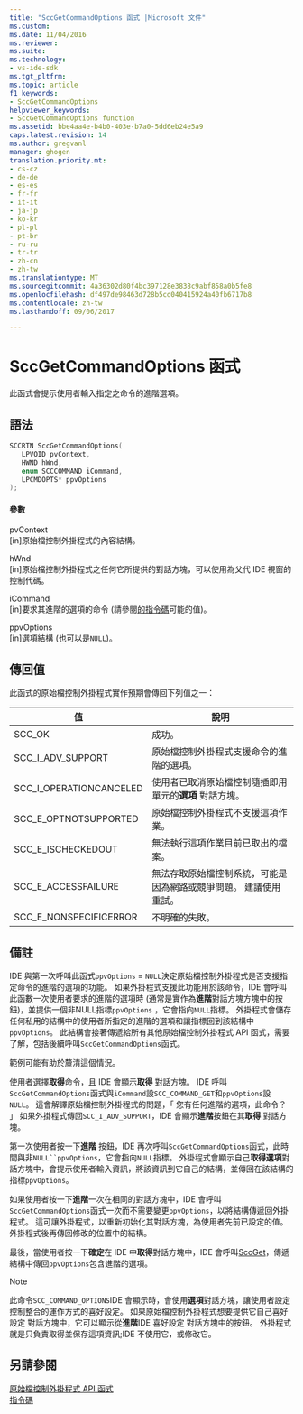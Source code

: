 ```yaml
---
title: "SccGetCommandOptions 函式 |Microsoft 文件"
ms.custom: 
ms.date: 11/04/2016
ms.reviewer: 
ms.suite: 
ms.technology:
- vs-ide-sdk
ms.tgt_pltfrm: 
ms.topic: article
f1_keywords:
- SccGetCommandOptions
helpviewer_keywords:
- SccGetCommandOptions function
ms.assetid: bbe4aa4e-b4b0-403e-b7a0-5dd6eb24e5a9
caps.latest.revision: 14
ms.author: gregvanl
manager: ghogen
translation.priority.mt:
- cs-cz
- de-de
- es-es
- fr-fr
- it-it
- ja-jp
- ko-kr
- pl-pl
- pt-br
- ru-ru
- tr-tr
- zh-cn
- zh-tw
ms.translationtype: MT
ms.sourcegitcommit: 4a36302d80f4bc397128e3838c9abf858a0b5fe8
ms.openlocfilehash: df497de98463d728b5cd040415924a40fb6717b8
ms.contentlocale: zh-tw
ms.lasthandoff: 09/06/2017

---
```

# <a name="sccgetcommandoptions-function"></a>SccGetCommandOptions 函式
此函式會提示使用者輸入指定之命令的進階選項。  
  
## <a name="syntax"></a>語法  
  
```cpp  
SCCRTN SccGetCommandOptions(  
   LPVOID pvContext,  
   HWND hWnd,  
   enum SCCCOMMAND iCommand,  
   LPCMDOPTS* ppvOptions  
);  
```  
  
#### <a name="parameters"></a>參數  
 pvContext  
 [in]原始檔控制外掛程式的內容結構。  
  
 hWnd  
 [in]原始檔控制外掛程式之任何它所提供的對話方塊，可以使用為父代 IDE 視窗的控制代碼。  
  
 iCommand  
 [in]要求其進階的選項的命令 (請參閱[的指令碼](../extensibility/command-code-enumerator.md)可能的值)。  
  
 ppvOptions  
 [in]選項結構 (也可以是`NULL`)。  
  
## <a name="return-value"></a>傳回值  
 此函式的原始檔控制外掛程式實作預期會傳回下列值之一：  
  
|值|說明|  
|-----------|-----------------|  
|SCC_OK|成功。|  
|SCC_I_ADV_SUPPORT|原始檔控制外掛程式支援命令的進階的選項。|  
|SCC_I_OPERATIONCANCELED|使用者已取消原始檔控制隨插即用單元的**選項** 對話方塊。|  
|SCC_E_OPTNOTSUPPORTED|原始檔控制外掛程式不支援這項作業。|  
|SCC_E_ISCHECKEDOUT|無法執行這項作業目前已取出的檔案。|  
|SCC_E_ACCESSFAILURE|無法存取原始檔控制系統，可能是因為網路或競爭問題。 建議使用重試。|  
|SCC_E_NONSPECIFICERROR|不明確的失敗。|  
  
## <a name="remarks"></a>備註  
 IDE 與第一次呼叫此函式`ppvOptions` = `NULL`決定原始檔控制外掛程式是否支援指定命令的進階的選項的功能。 如果外掛程式支援此功能用於該命令，IDE 會呼叫此函數一次使用者要求的進階的選項時 (通常是實作為**進階**對話方塊方塊中的按鈕)，並提供一個非NULL指標`ppvOptions` ，它會指向`NULL`指標。 外掛程式會儲存任何私用的結構中的使用者所指定的進階的選項和讓指標回到該結構中`ppvOptions`。 此結構會接著傳遞給所有其他原始檔控制外掛程式 API 函式，需要了解，包括後續呼叫`SccGetCommandOptions`函式。  
  
 範例可能有助於釐清這個情況。  
  
 使用者選擇**取得**命令，且 IDE 會顯示**取得** 對話方塊。 IDE 呼叫`SccGetCommandOptions`函式與`iCommand`設`SCC_COMMAND_GET`和`ppvOptions`設`NULL`。 這會解譯原始檔控制外掛程式的問題，「 您有任何進階的選項，此命令？ 」 如果外掛程式傳回`SCC_I_ADV_SUPPORT`，IDE 會顯示**進階**按鈕在其**取得** 對話方塊。  
  
 第一次使用者按一下**進階** 按鈕，IDE 再次呼叫`SccGetCommandOptions`函式，此時間與非`NULL``ppvOptions`，它會指向`NULL`指標。 外掛程式會顯示自己**取得選項**對話方塊中，會提示使用者輸入資訊，將該資訊到它自己的結構，並傳回在該結構的指標`ppvOptions`。  
  
 如果使用者按一下**進階**一次在相同的對話方塊中，IDE 會呼叫`SccGetCommandOptions`函式一次而不需要變更`ppvOptions`，以將結構傳遞回外掛程式。 這可讓外掛程式，以重新初始化其對話方塊，為使用者先前已設定的值。 外掛程式後再傳回修改的位置中的結構。  
  
 最後，當使用者按一下**確定**在 IDE 中**取得**對話方塊中，IDE 會呼叫[SccGet](../extensibility/sccget-function.md)，傳遞結構中傳回`ppvOptions`包含進階的選項。  
  
> [!NOTE]
>  此命令`SCC_COMMAND_OPTIONS`IDE 會顯示時，會使用**選項**對話方塊，讓使用者設定控制整合的運作方式的喜好設定。 如果原始檔控制外掛程式想要提供它自己喜好設定 對話方塊中，它可以顯示從**進階**IDE 喜好設定 對話方塊中的按鈕。 外掛程式就是只負責取得並保存這項資訊;IDE 不使用它，或修改它。  
  
## <a name="see-also"></a>另請參閱  
 [原始檔控制外掛程式 API 函式](../extensibility/source-control-plug-in-api-functions.md)   
 [指令碼](../extensibility/command-code-enumerator.md)
